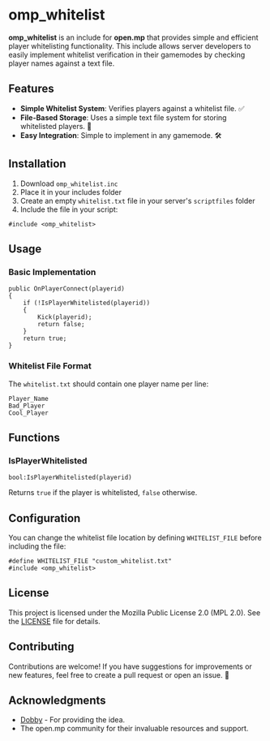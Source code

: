 # omp_whitelist
**omp_whitelist** is an include for **open.mp** that provides simple and efficient player whitelisting functionality. This include allows server developers to easily implement whitelist verification in their gamemodes by checking player names against a text file.

## Features
- **Simple Whitelist System**: Verifies players against a whitelist file. ✅
- **File-Based Storage**: Uses a simple text file system for storing whitelisted players. 📜
- **Easy Integration**: Simple to implement in any gamemode. 🛠️

## Installation
1. Download `omp_whitelist.inc`
2. Place it in your includes folder
3. Create an empty `whitelist.txt` file in your server's `scriptfiles` folder
4. Include the file in your script:
```pawn
#include <omp_whitelist>
```

## Usage
### Basic Implementation
```pawn
public OnPlayerConnect(playerid)
{
    if (!IsPlayerWhitelisted(playerid))
    {
        Kick(playerid);
        return false;
    }
    return true;
}
```

### Whitelist File Format
The `whitelist.txt` should contain one player name per line:
```
Player_Name
Bad_Player
Cool_Player
```

## Functions
### IsPlayerWhitelisted
```pawn
bool:IsPlayerWhitelisted(playerid)
```
Returns `true` if the player is whitelisted, `false` otherwise.

## Configuration
You can change the whitelist file location by defining `WHITELIST_FILE` before including the file:
```pawn
#define WHITELIST_FILE "custom_whitelist.txt"
#include <omp_whitelist>
```

## License
This project is licensed under the Mozilla Public License 2.0 (MPL 2.0). See the [LICENSE](LICENSE) file for details.

## Contributing
Contributions are welcome! If you have suggestions for improvements or new features, feel free to create a pull request or open an issue. 🤝

## Acknowledgments
- [Dobby](https://github.com/DobbysGamertag) - For providing the idea.
- The open.mp community for their invaluable resources and support.
